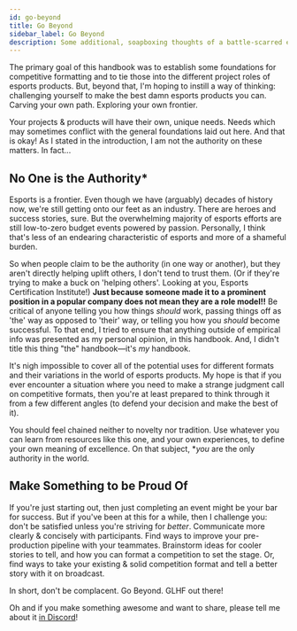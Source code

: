 ```yaml
---
id: go-beyond
title: Go Beyond
sidebar_label: Go Beyond
description: Some additional, soapboxing thoughts of a battle-scarred esports contractor
---
```


The primary goal of this handbook was to establish some foundations for competitive formatting and to tie those into
  the different project roles of esports products.
But, beyond that, I'm hoping to instill a way of thinking: challenging yourself to make the best damn esports products you can.
Carving your own path.
Exploring your own frontier.

Your projects & products will have their own, unique needs.
Needs which may sometimes conflict with the general foundations laid out here.
And that is okay!
As I stated in the introduction, I am not the authority on these matters.
In fact...

## No One is the Authority*

Esports is a frontier.
Even though we have (arguably) decades of history now, we're still getting onto our feet as an industry.
There are heroes and success stories, sure.
But the overwhelming majority of esports efforts are still low-to-zero budget events powered by passion.
Personally, I think that's less of an endearing characteristic of esports and more of a shameful burden.

So when people claim to be the authority (in one way or another), but they aren't directly helping uplift others,
  I don't tend to trust them.
(Or if they're trying to make a buck on 'helping others'.
Looking at you, Esports Certification Institute!)
**Just because someone made it to a prominent position in a popular company does not mean they are a role model!!**
Be critical of anyone telling you how things *should* work, passing things off as 'the' way as opposed to 'their' way, or telling you how you *should* become successful.
To that end, I tried to ensure that anything outside of empirical info was presented as my personal opinion, in this handbook.
And, I didn't title this thing "the" handbook—it's *my* handbook.

It's nigh impossible to cover all of the potential uses for different formats and their variations in the world of esports products.
My hope is that if you ever encounter a situation where you need to make a strange judgment call on competitive formats,
  then you're at least prepared to think through it from a few different angles (to defend your decision and make the best of it).

You should feel chained neither to novelty nor tradition.
Use whatever you can learn from resources like this one, and your own experiences, to define your own meaning of excellence.
On that subject, **you* are the only authority in the world.

## Make Something to be Proud Of

If you're just starting out, then just completing an event might be your bar for success.
But if you've been at this for a while, then I challenge you: don't be satisfied unless you're striving for *better*.
Communicate more clearly & concisely with participants.
Find ways to improve your pre-production pipeline with your teammates.
Brainstorm ideas for cooler stories to tell, and how you can format a competition to set the stage.
Or, find ways to take your existing & solid competition format and tell a better story with it on broadcast.

In short, don't be complacent.
Go Beyond.
GLHF out there!

Oh and if you make something awesome and want to share, please tell me about it [in Discord](https://discord.com/invite/4U7UWjCt7r)!
